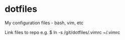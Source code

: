 # dotfiles
My configuration files - bash, vim, etc

Link files to repo e.g. 
$ ln -s /git/dotfiles/.vimrc ~/.vimrc
